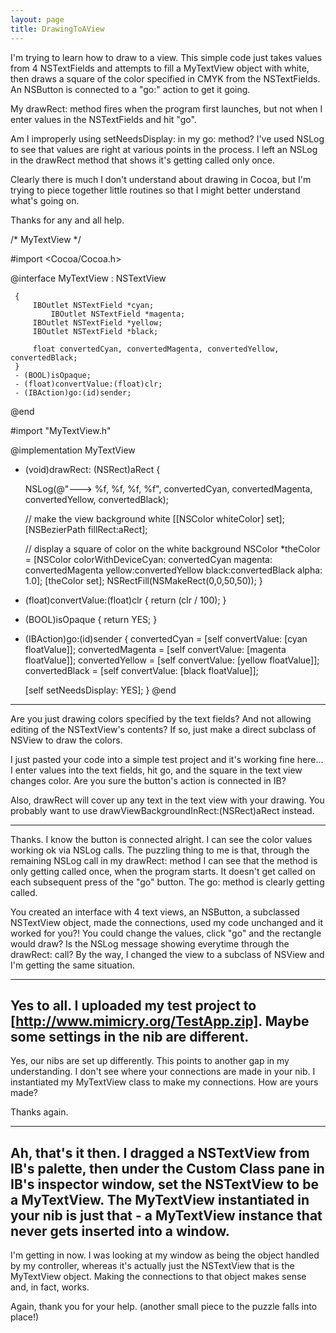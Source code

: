 ```yaml
---
layout: page
title: DrawingToAView
---
```


I'm trying to learn how to draw to a view.  This simple code just takes values from 4 NSTextFields and attempts to fill a MyTextView object with white, then draws a square of the color specified in CMYK from the NSTextFields.  An NSButton is connected to a "go:" action to get it going.

My drawRect: method fires when the program first launches, but not when I enter values in the NSTextFields and hit "go".

Am I improperly using setNeedsDisplay: in my go: method?  I've used NSLog to see that values are right at various points in the process.  I left an NSLog in the drawRect method that shows it's getting called only once.

Clearly there is much I don't understand about drawing in Cocoa, but I'm trying to piece together little routines so that I might better understand what's going on.

Thanks for any and all help.

    
/* MyTextView */

#import <Cocoa/Cocoa.h>

@interface MyTextView : NSTextView

     {
	     IBOutlet NSTextField *cyan;
      	     IBOutlet NSTextField *magenta;
	     IBOutlet NSTextField *yellow;
	     IBOutlet NSTextField *black;
	
	     float convertedCyan, convertedMagenta, convertedYellow, convertedBlack;
     }
     - (BOOL)isOpaque;
     - (float)convertValue:(float)clr;
     - (IBAction)go:(id)sender;

@end

#import "MyTextView.h"

@implementation MyTextView


- (void)drawRect: (NSRect)aRect
{
		
	NSLog(@"---> %f, %f, %f, %f", convertedCyan, convertedMagenta, convertedYellow, convertedBlack);
	
	// make the view background white
	[[NSColor whiteColor] set];
	[NSBezierPath fillRect:aRect];
	
	// display a square of color on the white background
	NSColor *theColor = [NSColor colorWithDeviceCyan: convertedCyan magenta: convertedMagenta yellow:convertedYellow black:convertedBlack alpha: 1.0];
	[theColor set];
	NSRectFill(NSMakeRect(0,0,50,50));
}

- (float)convertValue:(float)clr
{
	return (clr / 100);
}

- (BOOL)isOpaque
{
	return YES;
}

- (IBAction)go:(id)sender
{
	convertedCyan = [self convertValue: [cyan floatValue]];
	convertedMagenta = [self convertValue: [magenta floatValue]];
	convertedYellow = [self convertValue: [yellow floatValue]];
	convertedBlack = [self convertValue: [black floatValue]];

	[self setNeedsDisplay: YES];
}
@end

----

Are you just drawing colors specified by the text fields? And not allowing editing of the NSTextView's contents? If so, just make a direct subclass of NSView to draw the colors.

I just pasted your code into a simple test project and it's working fine here... I enter values into the text fields, hit go, and the square in the text view changes color. Are you sure the button's action is connected in IB?

Also, drawRect will cover up any text in the text view with your drawing. You probably want to use     drawViewBackgroundInRect:(NSRect)aRect instead.

----
Thanks.
I know the button is connected alright.  I can see the  color values working ok via NSLog calls. 
The puzzling thing to me is that, through the remaining NSLog call in my drawRect: method I can see that the method is only getting called once, when the program starts.  It doesn't get called on each subsequent press of the "go" button.  The go: method is clearly getting called.

You created an interface with 4 text views, an NSButton, a subclassed NSTextView object, made the connections, used my code unchanged and it worked for you?!  You could change the values, click "go" and the rectangle would draw?  Is the NSLog message showing everytime through the drawRect: call?  By the way, I changed the view to a subclass of NSView and I'm getting the same situation.

----

Yes to all. I uploaded my test project to [http://www.mimicry.org/TestApp.zip]. Maybe some settings in the nib are different.
----
Yes, our nibs are set up differently.  This points to another gap in my understanding.  I don't see where your connections are made in your nib.  I instantiated my MyTextView class to make my connections.  How are yours made?

Thanks again.

----

Ah, that's it then. I dragged a NSTextView from IB's palette, then under the Custom Class pane in IB's inspector window, set the NSTextView to be a MyTextView. The MyTextView instantiated in your nib is just that - a MyTextView instance that never gets inserted into a window.
----
I'm getting in now.  I was looking at my window as being the object handled by my controller, whereas it's actually just the NSTextView that is the MyTextView object.  Making the connections to that object makes sense and, in fact, works.

Again, thank you for your help.
(another small piece to the puzzle falls into place!)

